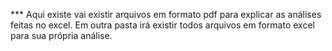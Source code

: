 *** Aqui existe vai existir arquivos em formato pdf para explicar as análises feitas no excel. Em outra pasta irá existir todos arquivos em formato excel para sua própria análise.

